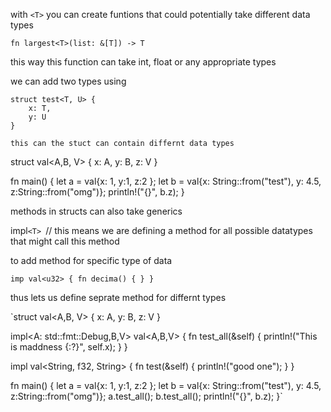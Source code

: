 with `<T>` you can create funtions that could potentially take different data types
	
`fn largest<T>(list: &[T]) -> T`
	
this way this function can take int, float or any appropriate types
	
we can add two types using 
	
	struct test<T, U> {
		x: T,
		y: U
	}
	
	this can the stuct can contain differnt data types
	
struct val<A,B, V> {
    x: A,
    y: B,
    z: V
}

fn main() {
    let a = val{x: 1, y:1, z:2 };
    let b = val{x: String::from("test"), y: 4.5, z:String::from("omg")};
    println!("{}", b.z);
}
	
methods in structs can also take generics
	
impl`<T> `// this means we are defining a method for all possible datatypes that might call this method
	
to add method for specific type of data
	
`imp val<u32> {
	fn decima() {
	}
}`
	
thus lets us define seprate method for differnt types
	
	
`struct val<A,B, V> {
    x: A,
    y: B,
    z: V
}

impl<A: std::fmt::Debug,B,V> val<A,B,V> {
    fn test_all(&self) {
        println!("This is maddness {:?}", self.x);
    }
}

impl val<String, f32, String> {
    fn test(&self) {
        println!("good one");
    }
}

fn main() {
    let a = val{x: 1, y:1, z:2 };
    let b = val{x: String::from("test"), y: 4.5, z:String::from("omg")};
    a.test_all();
    b.test_all();
    println!("{}", b.z);
}`
	
	
	